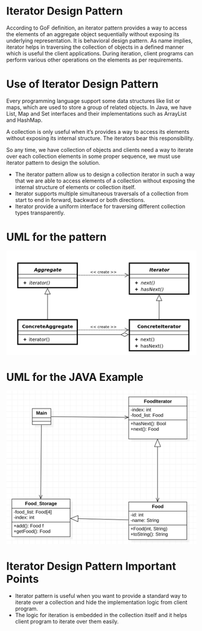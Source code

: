 # Iterator Design Pattern
According to GoF definition, an iterator pattern provides a way to access the elements of an aggregate object sequentially without exposing its underlying representation. It is behavioral design pattern.
As name implies, iterator helps in traversing the collection of objects in a defined manner which is useful the client applications. During iteration, client programs can perform various other operations on the elements as per requirements.

# Use of Iterator Design Pattern
Every programming language support some data structures like list or maps, which are used to store a group of related objects. In Java, we have List, Map and Set interfaces and their implementations such as ArrayList and HashMap.

A collection is only useful when it’s provides a way to access its elements without exposing its internal structure. The iterators bear this responsibility.

So any time, we have collection of objects and clients need a way to iterate over each collection elements in some proper sequence, we must use iterator pattern to design the solution.

- The iterator pattern allow us to design a collection iterator in such a way that we are able to access elements of a collection without exposing the internal structure of elements or collection itself.
- Iterator supports multiple simultaneous traversals of a collection from start to end in forward, backward or both directions.
- Iterator provide a uniform interface for traversing different collection types transparently.

# UML for the pattern
![Iterator Pattern](example/uml1.png)

# UML for the JAVA Example
![Java Example](example/uml2.png)

# Iterator Design Pattern Important Points
- Iterator pattern is useful when you want to provide a standard way to iterate over a collection and hide the implementation logic from client program.
- The logic for iteration is embedded in the collection itself and it helps client program to iterate over them easily.
